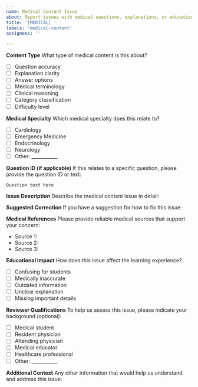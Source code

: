 ```yaml
---
name: Medical Content Issue
about: Report issues with medical questions, explanations, or educational content
title: '[MEDICAL] '
labels: 'medical-content'
assignees: ''

---
```


**Content Type**
What type of medical content is this about?
- [ ] Question accuracy
- [ ] Explanation clarity
- [ ] Answer options
- [ ] Medical terminology
- [ ] Clinical reasoning
- [ ] Category classification
- [ ] Difficulty level

**Medical Specialty**
Which medical specialty does this relate to?
- [ ] Cardiology
- [ ] Emergency Medicine
- [ ] Endocrinology
- [ ] Neurology
- [ ] Other: ___________

**Question ID (if applicable)**
If this relates to a specific question, please provide the question ID or text:
```
Question text here
```

**Issue Description**
Describe the medical content issue in detail:

**Suggested Correction**
If you have a suggestion for how to fix this issue:

**Medical References**
Please provide reliable medical sources that support your concern:
- Source 1:
- Source 2:
- Source 3:

**Educational Impact**
How does this issue affect the learning experience?
- [ ] Confusing for students
- [ ] Medically inaccurate
- [ ] Outdated information
- [ ] Unclear explanation
- [ ] Missing important details

**Reviewer Qualifications**
To help us assess this issue, please indicate your background (optional):
- [ ] Medical student
- [ ] Resident physician
- [ ] Attending physician
- [ ] Medical educator
- [ ] Healthcare professional
- [ ] Other: ___________

**Additional Context**
Any other information that would help us understand and address this issue:

